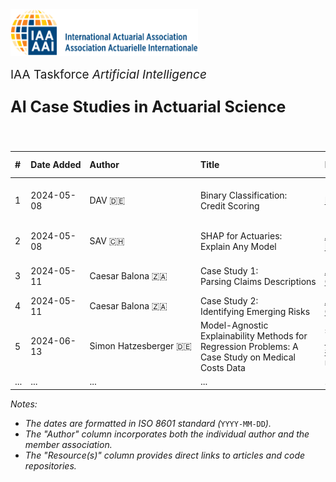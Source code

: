 <img src="logo.png" width="300px">

<br>
<p style="font-size:19px; text-align:left; margin-top: 15px; margin-bottom: 15px">IAA Taskforce <i>Artificial Intelligence</i></p>
<p style="font-size:25px; text-align:left; margin-bottom: 25px"><b>AI Case Studies in Actuarial Science</b></p>
<br>

| # | Date&nbsp;Added | Author | Title | Resource(s) | Type | Level | Primary&nbsp;Topics | Secondary&nbsp;Topics | Language(s) | Programming Language(s) | Methods&nbsp;and/or&nbsp;Models | AI&nbsp;Control Cycle | Notes
| :--- | :--- | :--- | :--- | :--- | :--- | :--- | :--- | :--- | :--- | :--- | :--- | :--- | :--- |
| 1 | 2024-05-08 | DAV&nbsp;🇩🇪 | Binary&nbsp;Classification: Credit&nbsp;Scoring | [Notebook](https://kaggle.com/code/floser/binary-classification-credit-scoring) | Case Study | Advanced | `Machine Learning` `Classification` | `Explainable AI` `Hyperparameter Tuning` `GPU Usage` | English | Python | CatBoost, XGBoost, LightGBM, Deep Learning, Logarithmic Regression, SHAP | (?) | Data&nbsp;derived&nbsp;from&nbsp;a&nbsp;Kaggle competition's real-world dataset
| 2 | 2024-05-08 | SAV&nbsp;🇨🇭 | SHAP&nbsp;for&nbsp;Actuaries: Explain&nbsp;Any&nbsp;Model | [Article](https://papers.ssrn.com/sol3/papers.cfm?abstract_id=4389797), <br> [Notebook](https://github.com/actuarial-data-science/Tutorials/tree/master/14%20-%20SHAP) | Educational | Advanced | `Explainable AI` `Interpretable ML` | `Regression` `Synthetic Data` `Claims Prediction` | English | Python, R | GLM, LightGBM, Deep Learning, SHAP | (?) | Data&nbsp;generation&nbsp;process&nbsp;and ground truth given
| 3 | 2024-05-11 | Caesar&nbsp;Balona&nbsp;🇿🇦 | Case&nbsp;Study&nbsp;1: Parsing&nbsp;Claims&nbsp;Descriptions | [Article](https://www.google.com/url?sa=t&rct=j&q=&esrc=s&source=web&cd=&cad=rja&uact=8&ved=2ahUKEwi_toXSoYWGAxXUVPEDHcPkAOI4ChAWegQICxAB&url=https%3A%2F%2Factuaries.org.uk%2Fmedia%2Fpurp2kk5%2Factuary-gpt-applications-of-large-language-models-to-insurance-and-actuarial-work.pdf&usg=AOvVaw1KRTDCIgv9IHZ5XlztvoWk&opi=89978449), <br> [Code](https://github.com/cbalona/actuarygpt-code/tree/main/case-study-1) | Case Study | Advanced | `Large Language Models` | `Information Extraction` `Parsing` | English | Python | ChatGPT with GPT-4 | (?) | –
| 4 | 2024-05-11 | Caesar&nbsp;Balona&nbsp;🇿🇦 | Case&nbsp;Study&nbsp;2: Identifying&nbsp;Emerging&nbsp;Risks | [Article](https://www.google.com/url?sa=t&rct=j&q=&esrc=s&source=web&cd=&cad=rja&uact=8&ved=2ahUKEwi_toXSoYWGAxXUVPEDHcPkAOI4ChAWegQICxAB&url=https%3A%2F%2Factuaries.org.uk%2Fmedia%2Fpurp2kk5%2Factuary-gpt-applications-of-large-language-models-to-insurance-and-actuarial-work.pdf&usg=AOvVaw1KRTDCIgv9IHZ5XlztvoWk&opi=89978449), <br> [Code](https://github.com/cbalona/actuarygpt-code/tree/main/case-study-2) | Case Study | Beginner | `Large Language Models` | `Text Generation` | English | Python | ChatGPT with GPT-4 | (?) | –
| 5 | 2024-06-13 | Simon&nbsp;Hatzesberger&nbsp;🇩🇪 | Model-Agnostic Explainability Methods for Regression Problems: A Case Study on Medical Costs Data | see folder ['Case Study #5'](https://github.com/IAA-AI-DS-test/AI-Case-Studies-in-Actuarial-Science/tree/main/Case%20Study%20%235) in this repository | Case Study | Advanced | `Explainable AI` | `Machine Learning` `Regression` | English | Python | - | - | –
| ... | ... | ... | ... | ... | ... | ... | ... | ... | ... | ... | ... | ... | ... |

*Notes:*
- *The dates are formatted in ISO 8601 standard (*`YYYY-MM-DD`*).*
- *The "Author" column incorporates both the individual author and the member association.*
- *The "Resource(s)" column provides direct links to articles and code repositories.*

